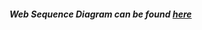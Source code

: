 ##### Web Sequence Diagram can be found [here](https://www.websequencediagrams.com/cgi-bin/cdraw?lz=dGl0bGUgRXhlcmNpc2UgMC42OiBOZXcgbm90ZSAoU1BBIE1ldGhvZCkKCgoKYnJvd3Nlci0-c2VydmVyOiBIVFRQIFBPU1QgaHR0cHM6Ly9zdHVkaWVzLmNzLmhlbHNpbmtpLmZpL2V4YW1wbGVhcHAvc3BhCgoAWgVvdmVyIABNBzoKQgBXBiBzZW5kcyBqc29uIGRhdGEgdG8gAGkGIHdpdGgAaAZyZXF1ZXN0CmVuZACBJQUKCgCBDAYtPgBHCCBTdGF0dXMgQ29kZToyMDEgQ3JlYXRlZAoAZxVFdmVudCBoYW5kbGVyIHJlbmRlcnMAgX4GdG8gcGFnZSAocmVkcmF3KCkgZnVuY3Rpb24gZG9lACAFIG5lZWQgdG8gR0VUIGFsbACCOAVzIGZyb20AgTQHKQCBHwsK&s=default)
